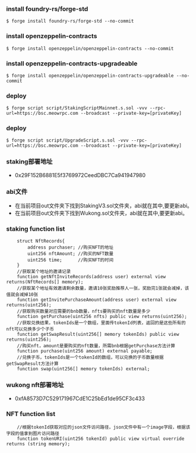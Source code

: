 ### install foundry-rs/forge-std
```shell
$ forge install foundry-rs/forge-std --no-commit
```
### install openzeppelin-contracts
```shell
$ forge install openzeppelin/openzeppelin-contracts --no-commit
```
### install openzeppelin-contracts-upgradeable
```shell
$ forge install openzeppelin/openzeppelin-contracts-upgradeable --no-commit
```

### deploy
```shell
$ forge script script/StakingScriptMainnet.s.sol -vvv --rpc-url=https://bsc.meowrpc.com --broadcast --private-key=[privateKey]
```

### deploy
```shell
$ forge script script/UpgradeScript.s.sol -vvv --rpc-url=https://bsc.meowrpc.com --broadcast --private-key=[privateKey]
```

### staking部署地址
- 0x29F152B6881E5f3769972CeedDBC7Ca941947980

### abi文件
- 在当前项目out文件夹下找到StakingV3.sol文件夹，abi就在其中,要更新abi。
- 在当前项目out文件夹下找到Wukong.sol文件夹，abi就在其中,要更新abi。

### staking function list
```solidity
    struct NftRecords{
        address purchaser; //购买NFT的地址
        uint256 nftAmount; //购买的NFT数量
        uint256 time;      //购买NFT的时间
    }
    //获取某个地址的邀请记录
    function getNftInviteRecords(address user) external view returns(NftRecords[] memory);
    //获取某个地址有效邀请剩余数量，邀请10张奖励推荐人一张，奖励完1张就会减掉，该值就会减掉10张
    function getInvitePurchaseAmount(address user) external view returns(uint256);
    //获取购买数量对应需要的bnb数量，nfts要购买的nft数量是多少
    function getPurchase(uint256 nfts) public view returns(uint256);
    //获取兑换结果，tokenIds是一个数组，里面传tokenId列表，返回的是这些所有的nft可以兑换多少个子币
    function getSwapResult(uint256[] memory tokenIds) public view returns(uint256);
    //购买nft，amount是要购买的nft数量，所需bnb根据getPurchase方法计算
    function purchase(uint256 amount) external payable;
    //兑换子币，tokenIds是一个tokenId的数组，可以兑换的子币数量根据getSwapResult方法计算
    function swap(uint256[] memory tokenIds) external;
```

### wukong nft部署地址
- 0xfA8573D7C529171967CdE1C25bEd1de95CF3c433

### NFT function list
```solidity
    //根据tokenId获取对应的json文件访问路径，json文件中有一个image字段，根据该字段的值拿到图片访问路径
    function tokenURI(uint256 tokenId) public view virtual override returns (string memory);
```